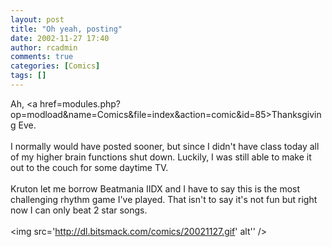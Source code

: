 ```yaml
---
layout: post
title: "Oh yeah, posting"
date: 2002-11-27 17:40
author: rcadmin
comments: true
categories: [Comics]
tags: []
---
```

Ah, <a href=modules.php?op=modload&name=Comics&file=index&action=comic&id=85>Thanksgiving Eve.</a>
<br />
<br />
I normally would have posted sooner, but since I didn't have class today all of my higher brain functions shut down. Luckily, I was still able to make it out to the couch for some daytime TV. 
<br />
<br />
Kruton let me borrow Beatmania IIDX and I have to say this is the most challenging rhythm game I've played. That isn't to say it's not fun but right now I can only beat 2 star songs.<br /><br /><!--more--><img src='http://dl.bitsmack.com/comics/20021127.gif' alt'' />
